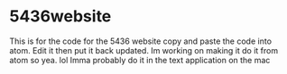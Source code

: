 # 5436website
This is for the code for the 5436 website
copy and paste the code into atom. Edit it then put it back updated.
Im working on making it do it from atom so yea.
lol Imma probably do it in the text application on the mac
